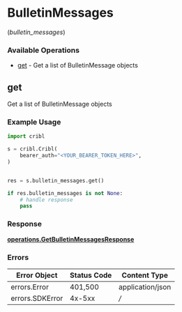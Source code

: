 # BulletinMessages
(*bulletin_messages*)

### Available Operations

* [get](#get) - Get a list of BulletinMessage objects

## get

Get a list of BulletinMessage objects

### Example Usage

```python
import cribl

s = cribl.Cribl(
    bearer_auth="<YOUR_BEARER_TOKEN_HERE>",
)


res = s.bulletin_messages.get()

if res.bulletin_messages is not None:
    # handle response
    pass
```


### Response

**[operations.GetBulletinMessagesResponse](../../models/operations/getbulletinmessagesresponse.md)**
### Errors

| Error Object     | Status Code      | Content Type     |
| ---------------- | ---------------- | ---------------- |
| errors.Error     | 401,500          | application/json |
| errors.SDKError  | 4x-5xx           | */*              |
